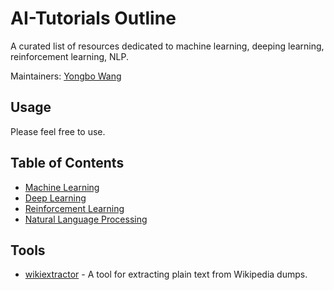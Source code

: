 # AI-Tutorials Outline

A curated list of resources dedicated to machine learning, deeping learning, reinforcement learning, NLP.

Maintainers: [Yongbo Wang](https://github.com/yongbowin)


## Usage
Please feel free to use.

## Table of Contents

 - [Machine Learning](https://github.com/yongbowin/AI-Tutorials/blob/master/machine_learning.md)
 - [Deep Learning](https://github.com/yongbowin/AI-Tutorials/blob/master/deeping_learning.md)
 - [Reinforcement Learning](https://github.com/yongbowin/AI-Tutorials/blob/master/reinforcement_learning.md)
 - [Natural Language Processing](https://github.com/yongbowin/AI-Tutorials/blob/master/NLP.md)

## Tools

 - [wikiextractor](https://github.com/attardi/wikiextractor) - A tool for extracting plain text from Wikipedia dumps.